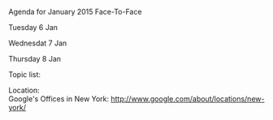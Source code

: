 Agenda for January 2015 Face-To-Face

Tuesday 6 Jan

Wednesdat 7 Jan

Thursday 8 Jan


Topic list:

Location:  
Google's Offices in New York: http://www.google.com/about/locations/new-york/
